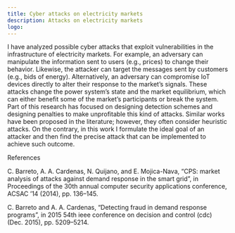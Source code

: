 ```yaml
---
title: Cyber attacks on electricity markets
description: Attacks on electricity markets
logo:
---
```


I have analyzed possible cyber attacks that exploit vulnerabilities in the infrastructure of
electricity markets. For example, an adversary can manipulate the information sent to users
(e.g., prices) to change their behavior. Likewise, the attacker can target the messages sent
by customers (e.g., bids of energy). Alternatively, an adversary can compromise IoT devices
directly to alter their response to the market’s signals. These attacks change the power
system’s state and the market equilibrium, which can either benefit some of the market’s
participants or break the system. Part of this research has focused on designing detection
schemes and designing penalties to make unprofitable this kind of attacks. Similar works
have been proposed in the literature; however, they often consider heuristic attacks. On the
contrary, in this work I formulate the ideal goal of an attacker and then find the precise
attack that can be implemented to achieve such outcome.



References

C. Barreto, A. A. Cardenas, N. Quijano, and E. Mojica-Nava, “CPS: market analysis of
attacks against demand response in the smart grid”, in Proceedings of the 30th annual
computer security applications conference, ACSAC ’14 (2014), pp. 136–145.

C. Barreto and A. A. Cardenas, “Detecting fraud in demand response programs”, in 2015
54th ieee conference on decision and control (cdc) (Dec. 2015), pp. 5209–5214.



